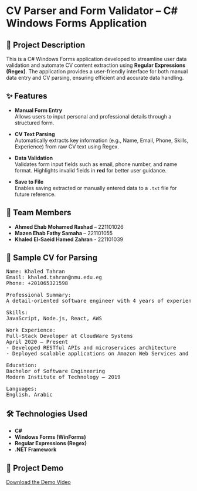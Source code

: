 # CV Parser and Form Validator – C# Windows Forms Application

## 📄 Project Description

This is a C# Windows Forms application developed to streamline user data validation and automate CV content extraction using **Regular Expressions (Regex)**. The application provides a user-friendly interface for both manual data entry and CV parsing, ensuring efficient and accurate data handling.

## ✨ Features

- **Manual Form Entry**  
  Allows users to input personal and professional details through a structured form.

- **CV Text Parsing**  
  Automatically extracts key information (e.g., Name, Email, Phone, Skills, Experience) from raw CV text using Regex.

- **Data Validation**  
  Validates form input fields such as email, phone number, and name format. Highlights invalid fields in **red** for better user guidance.

- **Save to File**  
  Enables saving extracted or manually entered data to a `.txt` file for future reference.

## 👥 Team Members

- **Ahmed Ehab Mohamed Rashad** – 221101026  
- **Mazen Ehab Fathy Samaha** – 221101055  
- **Khaled El-Saeid Hamed Zahran** - 221101039

## 🧪 Sample CV for Parsing

<pre>
Name: Khaled Tahran  
Email: khaled.tahran@nmu.edu.eg
Phone: +201065321598

Professional Summary:  
A detail-oriented software engineer with 4 years of experience in full-stack development and cloud-based application deployment.

Skills:  
JavaScript, Node.js, React, AWS

Work Experience:  
Full-Stack Developer at CloudWare Systems  
April 2020 – Present  
- Developed RESTful APIs and microservices architecture  
- Deployed scalable applications on Amazon Web Services and Azure  

Education:  
Bachelor of Software Engineering  
Modern Institute of Technology – 2019  

Languages:  
English, Arabic
</pre>


## 🛠️ Technologies Used

- **C#**
- **Windows Forms (WinForms)**
- **Regular Expressions (Regex)**
- **.NET Framework**

## 🎥 Project Demo

[Download the Demo Video](Assets/Validation.mp4)
